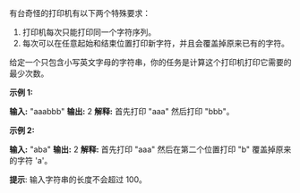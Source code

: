 有台奇怪的打印机有以下两个特殊要求：

1.  打印机每次只能打印同一个字符序列。
2.  每次可以在任意起始和结束位置打印新字符，并且会覆盖掉原来已有的字符。

给定一个只包含小写英文字母的字符串，你的任务是计算这个打印机打印它需要的最少次数。

**示例 1:**

**输入:** "aaabbb"
**输出:** 2
**解释:** 首先打印 "aaa" 然后打印 "bbb"。

**示例 2:**

**输入:** "aba"
**输出:** 2
**解释:** 首先打印 "aaa" 然后在第二个位置打印 "b" 覆盖掉原来的字符 'a'。

**提示**: 输入字符串的长度不会超过 100。